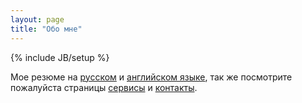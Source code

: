 ```yaml
---
layout: page
title: "Обо мне"
---
```

{% include JB/setup %}

Мое резюме на [русском](/about/cv.html) и [английском языке](/about/cv.eng.html), так же посмотрите пожалуйста страницы [сервисы](/services.html) и [контакты](/contacts.html).